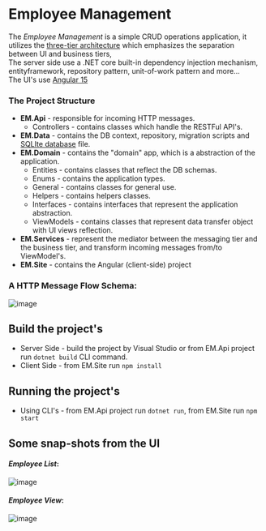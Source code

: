 # Employee Management
The _Employee Management_ is a simple CRUD operations application, 
it utilizes the [three-tier architecture](https://www.ibm.com/topics/three-tier-architecture) which emphasizes the separation between UI and business tiers, \
The server side use a .NET core built-in dependency injection mechanism, entityframework, repository pattern, unit-of-work pattern and more... \
The UI's use [Angular 15](https://angular.io/)

### The Project Structure
- **EM.Api** - responsible for incoming HTTP messages.
    - Controllers - contains classes which handle the RESTFul API's.
- **EM.Data** - contains the DB context, repository, migration scripts and [SQLIte database](https://www.sqlite.org/index.html) file.
- **EM.Domain** - contains the "domain" app, which is a abstraction of the application.
  - Entities - contains classes that reflect the DB schemas. 
  - Enums - contains the application types. 
  - General - contains classes for general use. 
  - Helpers - contains helpers classes.
  - Interfaces - contains interfaces that represent the application abstraction. 
  - ViewModels - contains classes that represent data transfer object with UI views reflection.
- **EM.Services** - represent the mediator between the messaging tier and the business tier, and transform incoming messages from/to ViewModel's.
- **EM.Site** - contains the Angular (client-side) project

### A HTTP Message Flow Schema:
![image](https://user-images.githubusercontent.com/426076/219906557-24e0bf22-cd7f-4173-a450-ec6c65d36e11.png)

## Build the project's
- Server Side - build the project by Visual Studio or from EM.Api project run `dotnet build` CLI command.
- Client Side - from EM.Site run `npm install`

## Running the project's
- Using CLI's - from EM.Api project run `dotnet run`, from EM.Site run `npm start`

## Some snap-shots from the UI
#### **_Employee List_**:
![image](https://user-images.githubusercontent.com/426076/219906295-b98555e5-3d2d-4aec-8d3d-5525108d71eb.png)

#### **_Employee View_**:
![image](https://user-images.githubusercontent.com/426076/219906486-56bb7394-ec61-4114-8490-a117e4faebbb.png)
